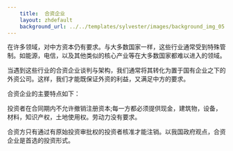 ```yaml
---
    title:  合资企业 
    layout: zhdefault
    background_url: ../../templates/sylvester/images/background_img_05.jpg
---
```

在许多领域，对中方资本仍有要求。与大多数国家一样，这些行业通常受到特殊管制。如能源，电信，以及其他类似的核心产业等在大多数国家都难以进入的领域。

当遇到这些行业的合资企业谈判与架构，我们通常将其转化为置于国有企业之下的外资公司。这样，我们才能既保证外资的利益，又满足中方的要求。

合资企业的主要特点如下：

投资者在合同期内不允许撤销注册资本;每一方都必须提供现金，建筑物，设备，材料，知识产权，土地使用权。劳动力没有要求。

合资方只有通过有原始投资审批权的投资者核准才能注销。以我国政府观点，合资企业是首选的投资形式。

